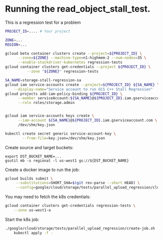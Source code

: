# Running the read_object_stall_test.

This is a regression test for a problem


```bash
PROJECT_ID=.... # Your project

ZONE=...
REGION=...

gcloud beta container clusters create --project=${PROJECT_ID} \
      --zone=${ZONE} --machine-type=n1-highmem-2 --num-nodes=35 \
      --enable-stackdriver-kubernetes regression-tests
gcloud container clusters get-credentials --project ${PROJECT_ID} \
          --zone "${ZONE}" regression-tests

SA_NAME=storage-stall-regression-sa
gcloud iam service-accounts create --project=${PROJECT_ID} ${SA_NAME} \
    --display-name="Service account to run GCS C++ Stall Regression"
gcloud projects add-iam-policy-binding ${PROJECT_ID} \
      --member serviceAccount:${SA_NAME}@${PROJECT_ID}.iam.gserviceaccount.com \
      --role roles/storage.admin


gcloud iam service-accounts keys create \
      --iam-account ${SA_NAME}@${PROJECT_ID}.iam.gserviceaccount.com \
      /dev/shm/key.json

kubectl create secret generic service-account-key \
        --from-file=key.json=/dev/shm/key.json
```

Create source and target buckets:

```
export DST_BUCKET_NAME=...
gsutil mb -s regional -l us-west1 gs://${DST_BUCKET_NAME}
```

Create a docker image to run the job:

```sh
gcloud builds submit \
     --substitutions=SHORT_SHA=$(git rev-parse --short HEAD) \
     --config=google/cloud/storage/tests/parallel_upload_regression/cloudbuild.yaml
```

You may need to fetch the k8s credentials:

```sh
gcloud container clusters get-credentials regression-tests \
    --zone us-west1-a
```

Start the k8s job:

```sh
./google/cloud/storage/tests/parallel_upload_regression/create-job.sh | \
    kubectl apply -f -
```
